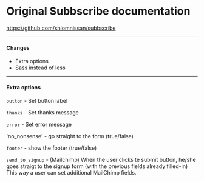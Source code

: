 # Original Subbscribe documentation
https://github.com/shlomnissan/subbscribe

 - - -
 
#### Changes

* Extra options
* Sass instead of less

- - -

#### Extra options

`button` - Set button label

`thanks` - Set thanks message

`error` - Set error message

'no_nonsense' - go straight to the form (true/false)

`footer` - show the footer (true/false)

`send_to_signup` - (Mailchimp) When the user clicks te submit button, he/she goes straigt to the signup form (with the previous fields already filled-in) This way a user can set additional MailChimp fields.
